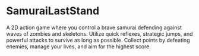 # SamuraiLastStand
A 2D action game where you control a brave samurai defending against waves of zombies and skeletons. Utilize quick reflexes, strategic jumps, and powerful attacks to survive as long as possible. Collect points by defeating enemies, manage your lives, and aim for the highest score.
